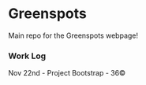 # Greenspots
Main repo for the Greenspots webpage!

### Work Log
Nov 22nd - Project Bootstrap - 36©
